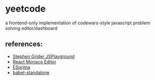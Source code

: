 # yeetcode

a frontend-only implementation of codewars-style javascript problem solving editor/dashboard


## references:
- [Stephen Grider JSPlayground](https://github.com/StephenGrider/JSPlaygrounds)
- [React Monaco Editor](https://github.com/react-monaco-editor/react-monaco-editor)
- [ESprima](https://esprima.org/)
- [babel-standalone](https://github.com/babel/babel/tree/master/packages/babel-standalone)
